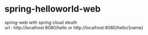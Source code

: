 # spring-helloworld-web
spring-web with spring cloud sleuth<br/>
url : http://localhost:8080/hello or http://localhost:8080/hello/{name}
